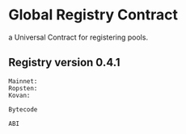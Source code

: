 # Global Registry Contract
a Universal Contract for registering pools.

## Registry version 0.4.1
```
Mainnet:
Ropsten:
Kovan:
```
```
Bytecode
```
```
ABI
```
